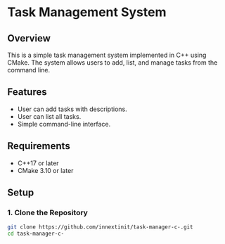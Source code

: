 # Task Management System

## Overview

This is a simple task management system implemented in C++ using CMake. The system allows users to add, list, and manage tasks from the command line.

## Features

- User can add tasks with descriptions.
- User can list all tasks.
- Simple command-line interface.

## Requirements

- C++17 or later
- CMake 3.10 or later

## Setup

### 1. Clone the Repository

```bash
git clone https://github.com/innextinit/task-manager-c-.git
cd task-manager-c-
```
